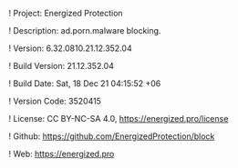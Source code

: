 ! Project: Energized Protection

! Description: ad.porn.malware blocking.

! Version: 6.32.0810.21.12.352.04

! Build Version: 21.12.352.04

! Build Date: Sat, 18 Dec 21 04:15:52 +06

! Version Code: 3520415

! License: CC BY-NC-SA 4.0, https://energized.pro/license

! Github: https://github.com/EnergizedProtection/block

! Web: https://energized.pro
